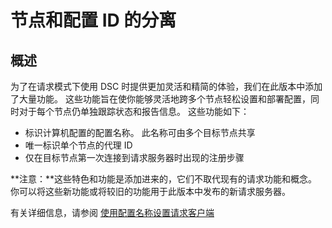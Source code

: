 # 节点和配置 ID 的分离

## 概述

为了在请求模式下使用 DSC 时提供更加灵活和精简的体验，我们在此版本中添加了大量功能。 这些功能旨在使你能够灵活地跨多个节点轻松设置和部署配置，同时对于每个节点仍单独跟踪状态和报告信息。 这些功能如下：

* 标识计算机配置的配置名称。 此名称可由多个目标节点共享 
* 唯一标识单个节点的代理 ID
* 仅在目标节点第一次连接到请求服务器时出现的注册步骤

**注意：**这些特色和功能是添加进来的，它们不取代现有的请求功能和概念。 你可以将这些新功能或将较旧的功能用于此版本中发布的新请求服务器。

有关详细信息，请参阅 [使用配置名称设置请求客户端](../dsc/pullClientConfigNames.md)



<!--HONumber=Jun16_HO4-->


